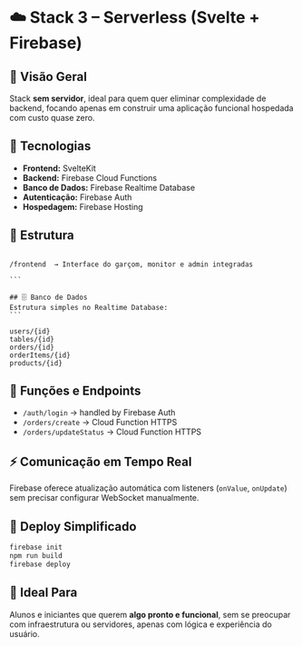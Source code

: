 # ☁️ Stack 3 – Serverless (Svelte + Firebase)

## 🎯 Visão Geral
Stack **sem servidor**, ideal para quem quer eliminar complexidade de backend, focando apenas em construir uma aplicação funcional hospedada com custo quase zero.

## 🧩 Tecnologias
- **Frontend:** SvelteKit  
- **Backend:** Firebase Cloud Functions  
- **Banco de Dados:** Firebase Realtime Database  
- **Autenticação:** Firebase Auth  
- **Hospedagem:** Firebase Hosting  

## 🚀 Estrutura
````

/frontend  → Interface do garçom, monitor e admin integradas

```

## 🗄️ Banco de Dados
Estrutura simples no Realtime Database:
```

users/{id}
tables/{id}
orders/{id}
orderItems/{id}
products/{id}

````

## 🔌 Funções e Endpoints
- `/auth/login` → handled by Firebase Auth  
- `/orders/create` → Cloud Function HTTPS  
- `/orders/updateStatus` → Cloud Function HTTPS  

## ⚡ Comunicação em Tempo Real
Firebase oferece atualização automática com listeners (`onValue`, `onUpdate`) sem precisar configurar WebSocket manualmente.

## 🧰 Deploy Simplificado
```bash
firebase init
npm run build
firebase deploy
````

## 🧠 Ideal Para

Alunos e iniciantes que querem **algo pronto e funcional**, sem se preocupar com infraestrutura ou servidores, apenas com lógica e experiência do usuário.

```
